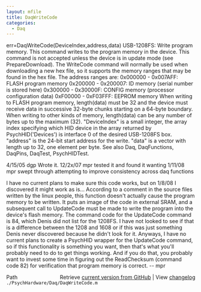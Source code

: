 ```yaml
---
layout: mfile
title: DaqWriteCode
categories:
  - Daq
---
```


err=DaqWriteCode\(DeviceIndex,address,data\)
USB\-1208FS: Write program memory. This command writes to the program
memory in the device.  This command is not accepted unless the device is
in update mode \(see PrepareDownload\).  The WriteCode command will
normally be used when downloading a new hex file, so it supports the
memory ranges that may be found in the hex file.
The address ranges are:
0x000000 \- 0x007AFF: FLASH program memory
0x200000 \- 0x200007: ID memory \(serial number is stored here\)
0x300000 \- 0x30000F: CONFIG memory \(processor configuration data\)
0xF00000 \- 0xF03FFF: EEPROM memory
When writing to FLASH program memory, length\(data\) must be 32 and the
device must receive data in successive 32\-byte chunks starting on a
64\-byte boundary. When writing to other kinds of memory, length\(data\) can
be any number of bytes up to the maximum \(32\).
"DeviceIndex" is a small integer, the array index specifying which HID
      device in the array returned by PsychHID\('Devices'\) is interface 0
      of the desired USB\-1208FS box.
"address" is the 24\-bit start address for the write.
"data" is a vector with length up to 32, one element per byte.
See also Daq, DaqFunctions, DaqPins, DaqTest, PsychHIDTest.

4/15/05 dgp Wrote it.
12/2x/07  mpr tested it and found it wanting
1/11/08   mpr   swept through attempting to improve consistency across
                  daq functions

I have no current plans to make sure this code works, but on 1/8/08 I
discovered it might work as is...  According to a comment in the source files
written by the linux people, this function doesn't actually cause the program
memory to be written.  It puts an image of the code in external SRAM, and a
subsequent call to UpdateCode must be made to write the program into the
device's flash memory.  The command code for the UpdateCode command is 84,
which Denis did not list for the 1208FS.  I have not looked to see if that is
a difference between the 1208 and 1608 or if this was just something Denis
never discovered because he didn't look for it.  Anyways, I have no current
plans to create a PsychHID wrapper for the UpdateCode command, so if this
functionality is something you want, then that's what you'll probably need to
do to get things working.  And if you do that, you probably want to invest
some time in figuring out the ReadChecksum \(command code 82\) for verification
that program memory is correct. \-\- mpr


<div class="code_header" style="text-align:right;">
  <span style="float:left;">Path&nbsp;&nbsp;</span> <span class="counter">Retrieve <a href=
  "https://raw.github.com/Psychtoolbox-3/Psychtoolbox-3/beta/./PsychHardware/Daq/DaqWriteCode.m">current version from GitHub</a> | View <a href=
  "https://github.com/Psychtoolbox-3/Psychtoolbox-3/commits/beta/./PsychHardware/Daq/DaqWriteCode.m">changelog</a></span>
</div>
<div class="code">
  <code>./PsychHardware/Daq/DaqWriteCode.m</code>
</div>
